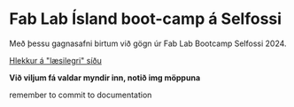 # Fab Lab Ísland boot-camp á Selfossi

Með þessu gagnasafni birtum við gögn úr Fab Lab Bootcamp Selfossi 2024.

[Hlekkur á "læsilegri" síðu](https://fab-lab-island.github.io/FLI_Boot_Camp_2024/)

**Við viljum fá valdar myndir inn, notið img möppuna**

remember to commit to documentation 